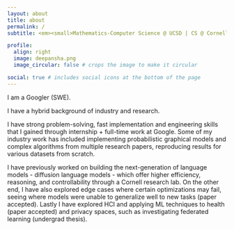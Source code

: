 ```yaml
---
layout: about
title: about
permalink: /
subtitle: <em><small>Mathematics-Computer Science @ UCSD | CS @ Cornell | SWE @ Google</small></em>

profile:
  align: right
  image: deepansha.png
  image_circular: false # crops the image to make it circular

social: true # includes social icons at the bottom of the page
---
```


I am a Googler (SWE).

I have a hybrid background of industry and research.

I have strong problem-solving, fast implementation and engineering skills that I gained through internship + full-time work at Google. Some of my industry work has included implementing probabilistic graphical models and complex algorithms from multiple research papers, reproducing results for various datasets from scratch.

I have previously worked on building the next-generation of language models - diffusion language models - which offer higher efficiency, reasoning, and controllability through a Cornell research lab. On the other end, I have also explored edge cases where certain optimizations may fail, seeing where models were unable to generalize well to new tasks (paper accepted). Lastly I have explored HCI and applying ML techniques to health (paper accepted) and privacy spaces, such as investigating federated learning (undergrad thesis).
